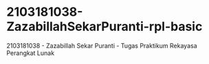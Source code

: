 # 2103181038-ZazabillahSekarPuranti-rpl-basic
2103181038 - Zazabillah Sekar Puranti - Tugas Praktikum Rekayasa Perangkat Lunak
